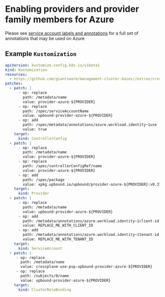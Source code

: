 # Enabling providers and provider family members for Azure

Please see [service account labels and annotations](https://azure.github.io/azure-workload-identity/docs/topics/service-account-labels-and-annotations.html)
for a full set of annotations that may be used on Azure

## Example `Kustomization`

```yaml
apiVersion: kustomize.config.k8s.io/v1beta1
kind: Kustomization
resources:
  - https://github.com/giantswarm/management-cluster-bases//extras/crossplane/providers/upbound/azure?ref=main
patches:
  - patch: |
      - op: replace
        path: /metadata/name
        value: provider-azure-${PROVIDER}
      - op: replace
        path: /spec/serviceAccountName
        value: upbound-provider-azure-${PROVIDER}
      - op: add
        path: /spec/metadata/annotations/azure.workload.identity~1use
        value: true
    target:
      kind: ControllerConfig
  - patch: |
      - op: replace
        path: /metadata/name
        value: provider-azure-${PROVIDER}
      - op: replace
        path: /spec/controllerConfigRef/name
        value: provider-azure-${PROVIDER}
      - op: add
        path: /spec/package
        value: xpkg.upbound.io/upbound/provider-azure-${PROVIDER}:v0.37.0
    target:
      kind: Provider
  - patch: |
      - op: replace
        path: /metadata/name
        value: upbound-provider-azure-${PROVIDER}
      - op: add
        path: /metadata/annotations/azure.workload.identity~1client-id
        value: REPLACE_ME_WITH_CLIENT_ID
      - op: add
        path: /metadata/annotations/azure.workload.identity~1tenant-id
        value: REPLACE_ME_WITH_TENANT_ID
    target:
      kind: ServiceAccount
  - patch: |
     - op: replace
       path: /metadata/name
       value: crossplane-use-psp-upbound-provider-azure-${PROVIDER}
     - op: replace
       path: /subjects/0/name
       value: upbound-provider-azure-${PROVIDER}
    target:
      kind: ClusterRoleBinding
```
